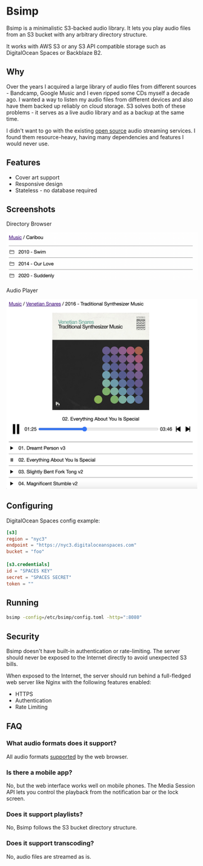 # Bsimp

Bsimp is a minimalistic S3-backed audio library. It lets you play audio files from an S3 bucket with any arbitrary directory structure.

It works with AWS S3 or any S3 API compatible storage such as DigitalOcean Spaces or Backblaze B2.

## Why

Over the years I acquired a large library of audio files from different sources - Bandcamp, Google Music and I even ripped some CDs myself a decade ago. I wanted a way to listen my audio files from different devices and also have them backed up reliably on cloud storage. S3 solves both of these problems - it serves as a live audio library and as a backup at the same time.

I didn't want to go with the existing [open source](https://github.com/awesome-selfhosted/awesome-selfhosted#media-streaming---audio-streaming) audio streaming services. I found them resource-heavy, having many dependencies and features I would never use.

## Features

- Cover art support
- Responsive design
- Stateless - no database required

## Screenshots

Directory Browser

<img src="docs/directory-browser.png" alt="directory-browser" width="631"/>

Audio Player

<img src="docs/player.png" alt="player" width="631"/>

## Configuring

DigitalOcean Spaces config example:

```toml
[s3]
region = "nyc3"
endpoint = "https://nyc3.digitaloceanspaces.com"
bucket = "foo"

[s3.credentials]
id = "SPACES KEY"
secret = "SPACES SECRET"
token = ""
```

## Running

```sh
bsimp -config=/etc/bsimp/config.toml -http=":8080"
```

## Security

Bsimp doesn't have built-in authentication or rate-limiting. The server should never be exposed to the Internet directly to avoid unexpected S3 bills.

When exposed to the Internet, the server should run behind a full-fledged web server like Nginx with the following features enabled:
- HTTPS
- Authentication
- Rate Limiting

## FAQ

### What audio formats does it support?

All audio formats [supported](https://caniuse.com/?search=audio%20format) by the web browser.

### Is there a mobile app?

No, but the web interface works well on mobile phones. The Media Session API lets you control the playback from the notification bar or the lock screen.

### Does it support playlists?

No, Bsimp follows the S3 bucket directory structure.

### Does it support transcoding?

No, audio files are streamed as is.
